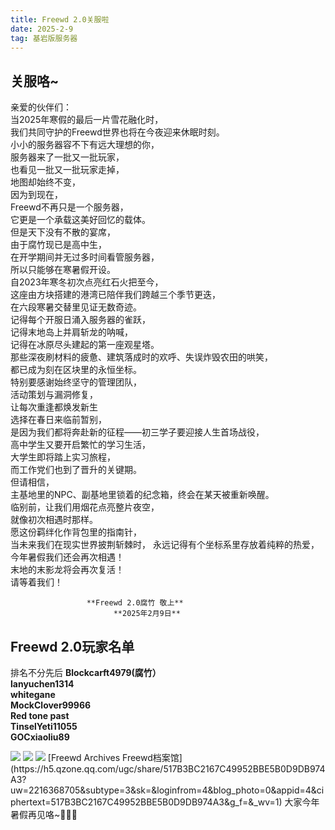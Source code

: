 ```yaml
---
title: Freewd 2.0关服啦
date: 2025-2-9
tag: 基岩版服务器
---
```

## 关服咯~

亲爱的伙伴们：</br>
当2025年寒假的最后一片雪花融化时，</br>
我们共同守护的Freewd世界也将在今夜迎来休眠时刻。</br>
小小的服务器容不下有远大理想的你，</br>
服务器来了一批又一批玩家，</br>
也看见一批又一批玩家走掉，</br>
地图却始终不变，</br>
因为到现在，</br>
Freewd不再只是一个服务器，</br>
它更是一个承载这美好回忆的载体。</br>
但是天下没有不散的宴席，</br>
由于腐竹现已是高中生，</br>
在开学期间并无过多时间看管服务器，</br>
所以只能够在寒暑假开设。</br>
自2023年寒冬初次点亮红石火把至今，</br>
这座由方块搭建的港湾已陪伴我们跨越三个季节更迭，</br>
在六段寒暑交替里见证无数奇迹。</br>
记得每个开服日涌入服务器的雀跃，</br>
记得末地岛上并肩斩龙的呐喊，</br>
记得在冰原尽头建起的第一座观星塔。</br>
那些深夜刷材料的疲惫、建筑落成时的欢呼、失误炸毁农田的哄笑，</br>
都已成为刻在区块里的永恒坐标。</br>
特别要感谢始终坚守的管理团队，</br>
活动策划与漏洞修复，</br>
让每次重逢都焕发新生</br>
选择在春日来临前暂别，</br>
是因为我们都将奔赴新的征程——初三学子要迎接人生首场战役，</br>
高中学生又要开启繁忙的学习生活，</br>
大学生即将踏上实习旅程，</br>
而工作党们也到了晋升的关键期。</br>
但请相信，</br>
主基地里的NPC、副基地里锁着的纪念箱，终会在某天被重新唤醒。</br>
临别前，让我们用烟花点亮整片夜空，</br>
就像初次相遇时那样。</br>
愿这份羁绊化作背包里的指南针，</br>
当未来我们在现实世界披荆斩棘时，
永远记得有个坐标系里存放着纯粹的热爱，</br>
今年暑假我们还会再次相遇！</br>
末地的末影龙将会再次复活！</br>
请等着我们！</br>


                     **Freewd 2.0腐竹 敬上**
                           **2025年2月9日**



## Freewd  2.0玩家名单

排名不分先后
**Blockcarft4979(腐竹）**</br>
**lanyuchen1314**</br>
**whitegane**</br>
**MockClover99966**</br>
**Red tone past**</br>
**TinselYeti11055**</br>
**GOCxiaoliu89**</br>

<img src="http://r.photo.store.qq.com/psc?/V52QaM1t3cdkLX01oy3M3MJt8R1oBIF7/TmEUgtj9EK6.7V8ajmQrEFOgi3ir8VLI4WhXNeOULmaKmSEnsOAo4zMY*57r8Frkck4qoZWQiVLE25HgOuaMQxIlhjT2Hp5ig85klMvZ0x4!/r">
<img src="http://r.photo.store.qq.com/psc?/V52QaM1t3cdkLX01oy3M3MJt8R1oBIF7/TmEUgtj9EK6.7V8ajmQrEFOgi3ir8VLI4WhXNeOULmbs4zK*fMckWi5T2nE6VWZW6qe10hAcR83bp2*h*msKwH9yu*bnOKaZl5Wk4Qa2p5g!/r">
<img src="http://r.photo.store.qq.com/psc?/V52QaM1t3cdkLX01oy3M3MJt8R1oBIF7/TmEUgtj9EK6.7V8ajmQrEFOgi3ir8VLI4WhXNeOULmbDN0Dh2kThdUKvEF6hmbyXCNcQ5eYN9yNtCDiJ4X7iWI1YDN9KWzF2b6*9n.JHZxs!/r">
[Freewd Archives Freewd档案馆](https://h5.qzone.qq.com/ugc/share/517B3BC2167C49952BBE5B0D9DB974A3?uw=2216368705&subtype=3&sk=&loginfrom=4&blog_photo=0&appid=4&ciphertext=517B3BC2167C49952BBE5B0D9DB974A3&g_f=&_wv=1)
大家今年暑假再见咯~👋👋👋

